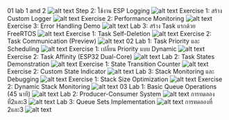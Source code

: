 01
lab 1 and 2
![alt text](image.png)
Step 2: ใช้งาน ESP Logging
![alt text](image-2.png)
Exercise 1: สร้าง Custom Logger
![alt text](image-3.png)
Exercise 2: Performance Monitoring
![alt text](image-4.png)
Exercise 3: Error Handling Demo
![alt text](image-5.png)
Lab 3: สร้าง Task แรกด้วย FreeRTOS
![alt text](image-6.png)
Exercise 1: Task Self-Deletion
![alt text](image-7.png)
Exercise 2: Task Communication (Preview)
![alt text](image-8.png)
02
Lab 1: Task Priority และ Scheduling
![alt text](image-9.png)
Exercise 1: เปลี่ยน Priority แบบ Dynamic
![alt text](image-10.png)
Exercise 2: Task Affinity (ESP32 Dual-Core)
![alt text](image-11.png)
Lab 2: Task States Demonstration
![alt text](image-12.png)
Exercise 1: State Transition Counter
![alt text](image-13.png)
Exercise 2: Custom State Indicator
![alt text](image-14.png)
Lab 3: Stack Monitoring และ Debugging
![alt text](image-15.png)
Exercise 1: Stack Size Optimization
![alt text](image-16.png)
Exercise 2: Dynamic Stack Monitoring
![alt text](image-17.png)
03
Lab 1: Basic Queue Operations (45 นาที)
![alt text](image-18.png)
Lab 2: Producer-Consumer System
![alt text](image-20.png)
การทดลองที่2และ3
![alt text](image-21.png)
Lab 3: Queue Sets Implementation
![alt text](image-22.png)
การทดลองที่ 2และ3
![alt text](image-23.png)